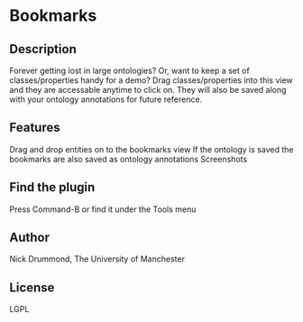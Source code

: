 # Bookmarks


## Description
Forever getting lost in large ontologies? Or, want to keep a set of classes/properties handy for a demo? Drag classes/properties into this view and they are accessable anytime to click on. They will also be saved along with your ontology annotations for future reference.

## Features
Drag and drop entities on to the bookmarks view
If the ontology is saved the bookmarks are also saved as ontology annotations
Screenshots

## Find the plugin
Press Command-B or find it under the Tools menu

## Author
Nick Drummond, The University of Manchester

## License
LGPL
